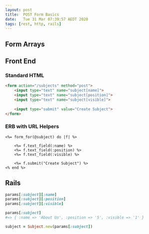 ```yaml
---
layout: post
title:  POST Form Basics
date:   Tue 31 Mar 07:39:57 AEDT 2020
tags: [rest, http, rails]
---
```

## Form Arrays

## Front End

### Standard HTML

```html
<form action="/subjects" method="post">
    <input type="text" name="subject[name]">
    <input type="text" name="subject[position]">
    <input type="text" name="subject[visible]">
    
    <input type="submit" value="Create Subject">
</form>
```

### ERB with URL Helpers

```erb
<%= form_for(@subject) do |f| %>

    <%= f.text_field(:name) %>
    <%= f.text_field(:position) %>
    <%= f.text_field(:visible) %>

    <%= f.submit("Create Subject") %>
<% end %>
```

## Rails

```ruby
params[:subject][:name]
params[:subject][:position]
params[:subject][:visible]

params[:subject]
#=> { :name => 'About Us', :position => '5', :visible => '1' }

subject = Subject.new(params[:subject])
```
